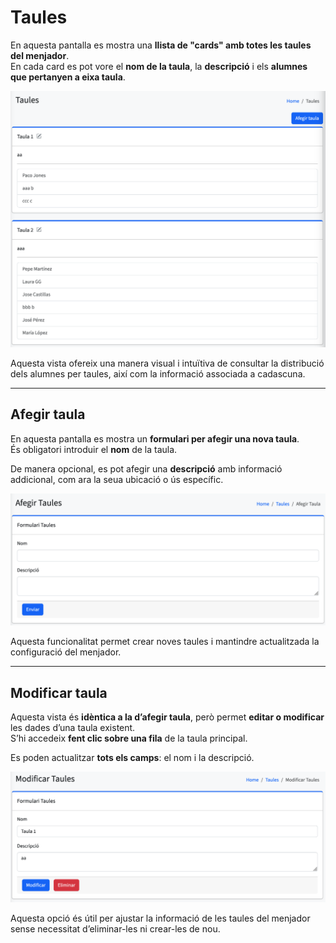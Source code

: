 # Taules

En aquesta pantalla es mostra una **llista de "cards" amb totes les taules del menjador**.  
En cada card es pot vore el **nom de la taula**, la **descripció** i els **alumnes que pertanyen a eixa taula**.


![Taules](imgs/taules/taules.png)

Aquesta vista ofereix una manera visual i intuïtiva de consultar la distribució dels alumnes per taules, així com la informació associada a cadascuna.

---

## Afegir taula

En aquesta pantalla es mostra un **formulari per afegir una nova taula**.  
És obligatori introduir el **nom** de la taula.

De manera opcional, es pot afegir una **descripció** amb informació addicional, com ara la seua ubicació o ús específic.

![Afegir Taula](imgs/taules/taules_add.png)

Aquesta funcionalitat permet crear noves taules i mantindre actualitzada la configuració del menjador.

---

## Modificar taula

Aquesta vista és **idèntica a la d’afegir taula**, però permet **editar o modificar** les dades d’una taula existent.  
S’hi accedeix **fent clic sobre una fila** de la taula principal.

Es poden actualitzar **tots els camps**: el nom i la descripció.

![Modificar Taula](imgs/taules/taules_modify.png)

Aquesta opció és útil per ajustar la informació de les taules del menjador sense necessitat d’eliminar-les ni crear-les de nou.